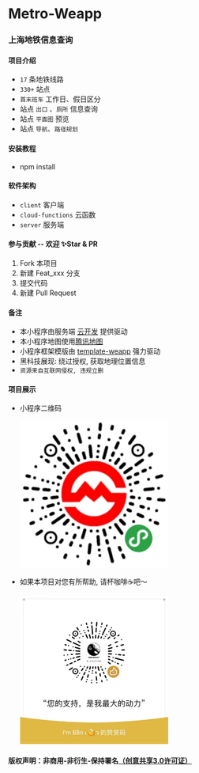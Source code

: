 # Metro-Weapp
### 上海地铁信息查询

#### 项目介绍
 * `17` 条地铁线路
 * `330+` 站点
 * `首末班车` 工作日、假日区分
 * 站点 `出口` 、`厕所` 信息查询
 * 站点 `平面图` 预览
 * 站点 `导航`、`路径规划`

#### 安装教程

 * npm install

#### 软件架构

 * `client` 客户端
 * `cloud-functions` 云函数
 * `server` 服务端

#### 参与贡献 -- 欢迎 ✨Star & PR

1. Fork 本项目
2. 新建 Feat_xxx 分支
3. 提交代码
4. 新建 Pull Request

#### 备注
 * 本小程序由服务端 [云开发](https://developers.weixin.qq.com/miniprogram/dev/wxcloud/basis/getting-started.html) 提供驱动
 * 本小程序地图使用[腾讯地图](https://lbs.qq.com/index.html)
 * 小程序框架模版由 [template-weapp](https://github.com/tech-demo/template-weapp) 强力驱动
 * 黑科技展现: 绕过授权, 获取地理位置信息
 * `资源来自互联网侵权, 违规立删`

#### 项目展示

 * 小程序二维码

    <img src="./screenshot/qr-code.jpg" width = "300" height = "300" />

 * 如果本项目对您有所帮助, 请杯咖啡☕️吧～

    <img src="./screenshot/WechatIMG.jpeg" width = "300" height = "300" />

#### 版权声明：非商用-非衍生-保持署名[（创意共享3.0许可证）](https://creativecommons.org/licenses/by-nc-nd/3.0/deed.zh)